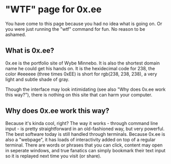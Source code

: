 # "WTF" page for 0x.ee
You have come to this page because you had no idea what is going on. Or you were just running the "wtf" command for fun. No reason to be ashamed.

## What is 0x.ee?
0x.ee is the portfolio site of Wybe Minnebo. It is also the shortest domain name he could get his hands on. It is the hexidecimal code for 238, the color #eeeeee (three times 0xEE) is short for rgb(238, 238, 238), a very light and subtle shade of gray.

Though the interface may look intimidating (see also "Why does 0x.ee work this way?"), there is nothing on this site that can harm your computer.

## Why does 0x.ee work this way?
Because it's kinda cool, right? The way it works - through command line input - is pretty straightforward in an old-fashioned way, but very powerful. The best software today is still handled through terminals. Because 0x.ee is also a "webpage", it has loads of interactivity added on top of a regular terminal. There are words or phrases that you can click, content may open in seperate windows, and true fanatics can simply bookmark their text input so it is replayed next time you visit (or share).